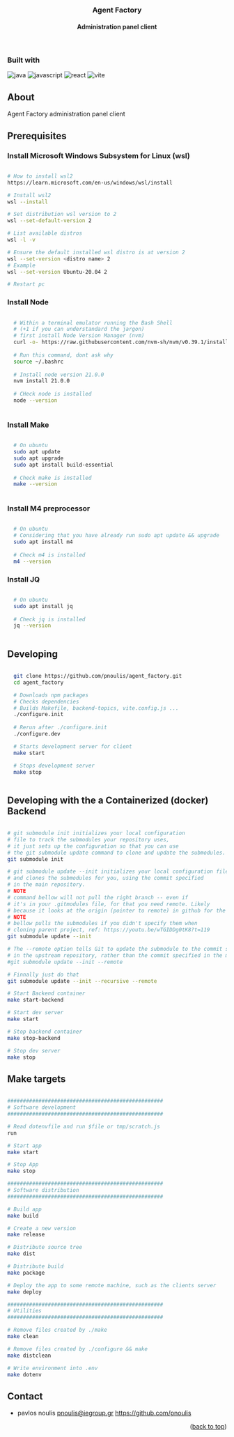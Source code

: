 <a name='readme-top'></a>

<br />
<div align="center">
<h3 align="center">Agent Factory</h3>
<h4 align="center">Administration panel client</h4>
</div>
<br/>

### Built with

![java](https://img.shields.io/badge/Java-ED8B00?style=for-the-badge&logo=openjdk&logoColor=white)
![javascript](https://img.shields.io/badge/JavaScript-323330?style=for-the-badge&logo=javascript&logoColor=F7DF1E)
![react](https://img.shields.io/badge/React-20232A?style=for-the-badge&logo=react&logoColor=61DAFB)
![vite](https://img.shields.io/badge/Vite-B73BFE?style=for-the-badge&logo=vite&logoColor=FFD62E)


## About

Agent Factory administration panel client


## Prerequisites

### Install Microsoft Windows Subsystem for Linux (wsl)

```sh

# How to install wsl2
https://learn.microsoft.com/en-us/windows/wsl/install

# Install wsl2
wsl --install

# Set distribution wsl version to 2
wsl --set-default-version 2

# List available distros
wsl -l -v

# Ensure the default installed wsl distro is at version 2
wsl --set-version <distro name> 2
# Example
wsl --set-version Ubuntu-20.04 2

# Restart pc

```


### Install Node

```sh

  # Within a terminal emulator running the Bash Shell
  # (+1 if you can understandard the jargon)
  # first install Node Version Manager (nvm)
  curl -o- https://raw.githubusercontent.com/nvm-sh/nvm/v0.39.1/install.sh | bash
  
  # Run this command, dont ask why
  source ~/.bashrc
  
  # Install node version 21.0.0
  nvm install 21.0.0
  
  # CHeck node is installed
  node --version
  
```

### Install Make

```sh

  # On ubuntu
  sudo apt update
  sudo apt upgrade
  sudo apt install build-essential
  
  # Check make is installed
  make --version
  
```

### Install M4 preprocessor

```sh

  # On ubuntu
  # Considering that you have already run sudo apt update && upgrade
  sudo apt install m4
  
  # Check m4 is installed
  m4 --version

```

### Install JQ

```sh

  # On ubuntu
  sudo apt install jq
  
  # Check jq is installed
  jq --version
  
```



## Developing

```sh

  git clone https://github.com/pnoulis/agent_factory.git
  cd agent_factory

  # Downloads npm packages
  # Checks dependencies
  # Builds Makefile, backend-topics, vite.config.js ...
  ./configure.init
  
  # Rerun after ./configure.init
  ./configure.dev

  # Starts development server for client
  make start

  # Stops development server
  make stop
  
```

## Developing with the a Containerized (docker) Backend

```sh

# git submodule init initializes your local configuration 
# file to track the submodules your repository uses, 
# it just sets up the configuration so that you can use
# the git submodule update command to clone and update the submodules.
git submodule init

# git submodule update --init initializes your local configuration file
# and clones the submodules for you, using the commit specified
# in the main repository.
# NOTE
# command bellow will not pull the right branch -- even if
# it's in your .gitmodules file, for that you need remote. Likely
# because it looks at the origin (pointer to remote) in github for the available branches.
# NOTE
# bellow pulls the submodules if you didn't specify them when
# cloning parent project, ref: https://youtu.be/wTGIDDg0tK8?t=119
git submodule update --init

# The --remote option tells Git to update the submodule to the commit specified
# in the upstream repository, rather than the commit specified in the main repository.
#git submodule update --init --remote

# Finnally just do that
git submodule update --init --recursive --remote

# Start Backend container
make start-backend

# Start dev server
make start

# Stop backend container
make stop-backend

# Stop dev server
make stop

```

## Make targets

```sh

##################################################
# Software development
##################################################

# Read dotenvfile and run $file or tmp/scratch.js
run 

# Start app
make start

# Stop App
make stop

##################################################
# Software distribution
##################################################

# Build app
make build

# Create a new version
make release

# Distribute source tree
make dist

# Distribute build
make package

# Deploy the app to some remote machine, such as the clients server
make deploy

##################################################
# Utilities
##################################################

# Remove files created by ./make
make clean

# Remove files created by ./configure && make
make distclean

# Write environment into .env
make dotenv

```


## Contact

- pavlos noulis
  pnoulis@iegroup.gr
  https://github.com/pnoulis

<p align='right'>(<a href="#readme-top">back to top</a>)</p>

